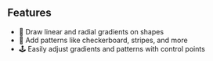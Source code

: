 ## Features

-   🎨 Draw linear and radial gradients on shapes
-   🏁 Add patterns like checkerboard, stripes, and more
-   🕹️ Easily adjust gradients and patterns with control points
